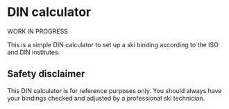 # DIN calculator
WORK IN PROGRESS

This is a simple DIN calculator to set up a ski binding according to the ISO and DIN institutes.


## Safety disclaimer

This DIN calculator is for reference purposes only. You should always have your bindings checked and adjusted by a professional ski technician.
